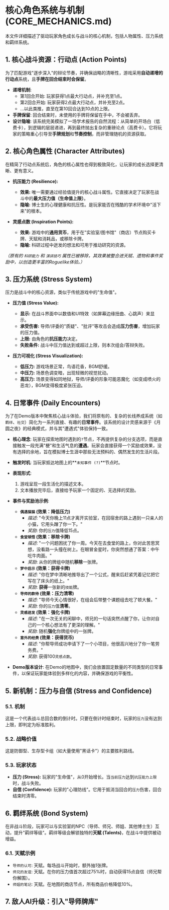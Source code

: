 # 核心角色系统与机制 (CORE_MECHANICS.md)

本文件详细描述了驱动玩家角色成长与战斗的核心机制，包括人物属性、压力系统和羁绊系统。

## 1. 核心战斗资源：行动点 (Action Points)

为了匹配游戏"逐步深入"的辩论节奏，并确保战略的清晰性，游戏采用**自动递增的行动点**系统，且**手牌在回合结束时会保留**。

- **递增机制**:
  - 第1回合开始: 玩家获得1点最大行动点，并补充至1点。
  - 第2回合开始: 玩家获得2点最大行动点，并补充至2点。
  - ...以此类推，直至在第10回合达到10点的上限。
- **手牌保留**: 回合结束时，未使用的手牌将保留在手中，不会被丢弃。
- **设计隐喻**: 该系统完美模拟了一场学术报告的自然流程：从简单的开场白（低费卡），到逻辑的层层递进，再到最终抛出复杂的重磅论点（高费卡）。它将玩家的策略重心引导至**手牌规划**和**节奏控制**，而非管理随机的资源获取。

## 2. 核心角色属性 (Character Attributes)

在精简了行动点系统后，角色的核心属性也得到极致简化，让玩家的成长选择更清晰、更有意义。

- **抗压能力 (Resilience):**
  - **效果:** 唯一需要通过经验值提升的核心战斗属性。它直接决定了玩家在战斗中的**最大压力值（生命值上限）**。
  - **隐喻:** 博士生的心理健康和抗压性。是玩家能否在残酷的学术环境中"活下来"的根本。

- **灵感点数 (Inspiration Points):**
  - **效果:** 游戏中的**通用货币**，用于在"实验室/图书馆"（商店）节点购买卡牌、天赋和消耗品，或移除卡牌。
  - **隐喻:** 科研过程中迸发的想法和可用于推动研究的资源。

*（原有的 `科研能力` 和 `演讲技巧` 属性已被移除，其效果被整合进天赋、遗物和事件奖励中，以创造更丰富的Roguelike体验。）*

## 3. 压力系统 (Stress System)

压力是战斗中的核心资源，类似于传统游戏中的"生命值"。

- **压力值 (Stress Value):**
  - **显示:** 在战斗界面中以数值和UI特效（如屏幕边缘扭曲、心跳声）来显示。
  - **承受伤害:** 导师/评委的"质疑"、"批评"等攻击会造成**压力伤害**，增加玩家的压力值。
  - **上限:** 由角色的**抗压能力**决定。
  - **失败条件:** 战斗中压力值达到或超过上限，则本次组会/答辩失败。

- **压力可视化 (Stress Visualization):**
  - **低压力:** 游戏场景正常，鸟语花香，BGM舒缓。
  - **中压力:** 场景色调变暗，出现轻微的视觉扰动。
  - **高压力:** 场景变得如同地狱，导师/评委的形象可能恶魔化（如变成喷火的恶龙），BGM变得极度紧张压迫。

## 4. 日常事件 (Daily Encounters)

为了在Demo版本中聚焦核心战斗体验，我们将原有的、复杂的长线养成系统（如`羁绊`、`社交`）简化为一系列直接、有趣的**日常事件**。该系统的设计灵感来源于《月圆之夜》的经典模式，并与其"遭遇式"体验保持一致。

- **核心理念**: 玩家在探索地图时遇到的`?`节点，不再提供复杂的分支选项，而是直接触发一段充满"梗"和生活气息的**遭遇**。玩家会直接获得一个奖励或效果，没有选择的余地，旨在模拟博士生涯中那些无法预料的、偶然发生的生活片段。

- **触发时机**: 当玩家抵达地图上的**`未知事件 (?)`**节点时。

- **表现形式**:
  1. 游戏呈现一段生活化的描述文本。
  2. 文本播放完毕后，直接给予玩家一个固定的、无选择的奖励。

- **事件与奖励池示例**:
  - **`偶遇猫猫` (效果：降低压力)**
    - *描述*: "今天你晚上11点才离开实验室，在回宿舍的路上遇到一只亲人的小猫，它用头蹭了你一下。"
    - *奖励*: 你的`压力`值降低15点。
  - **`食堂顿悟` (效果：移除卡牌)**
    - *描述*: "一个问题困扰了你一周。今天在去食堂的路上，你对此苦思冥想，没看路一头撞在树上。在眼冒金星时，你突然想通了答案：中午吃牛肉面。"
    - *奖励*: 从你的牌组中随机**移除**一张牌。
  - **`梦中启示` (效果：获得卡牌)**
    - *描述*: "你在梦中清晰地推导出了一个公式，醒来后赶紧凭着记忆把它写在了床头的纸上。"
    - *奖励*: **获得**一张新的`技能`牌。
  - **`导师的款待` (效果：压力清零)**
    - *描述*: "导师今天心情很好，在组会后带整个课题组去吃了顿大餐。"
    - *奖励*: 你的`压力`值**清零**。
  - **`灵感迸发` (效果：强化卡牌)**
    - *描述*: "在一次无关的闲聊中，师兄的一句话突然点醒了你，让你对自己的一个核心想法有了更深的理解。"
    - *奖励*: 随机**强化**你牌组中的一张牌。
  - **`意外的经费` (效果：获得货币)**
    - *描述*: "你帮导师成功申请下了一个小项目，他很高兴地分了你一笔劳务费。"
    - *奖励*: 获得100`灵感点数`。

- **Demo版本设计**: 在Demo的地图中，我们会放置固定数量的不同类型的日常事件，以保证玩家能体验到多样化的内容，并确保游戏的平衡性。

## 5. 新机制：压力与自信 (Stress and Confidence)

### 5.1. 机制
这是一个代表战斗总回合数的倒计时。只要在倒计时结束时，玩家的`压力`没有达到上限，即判定为标准胜利。

### 5.2. 战略价值
这是防御型、生存型卡组（如大量使用"黑话卡"）的主要胜利路线。

### 5.3. 玩家状态
- **压力 (Stress):** 玩家的"生命值"，从0开始增长。当`当前压力`达到`抗压能力上限`时，战斗失败。
- **自信 (Confidence):** 玩家的"心理防线"。它用于抵消当回合的`压力`伤害，回合结束时清零。

## 6. 羁绊系统 (Bond System)

在非战斗阶段，玩家可以与实验室的NPC（导师、师兄、师姐、其他博士生）互动，提升"羁绊等级"。羁绊等级会解锁独特的**天赋 (Talents)**，在战斗中提供被动增益。

### 6.1. 天赋示例
- `导师的认可`: 天赋。每场战斗开始时，额外抽1张牌。
- `师兄的友谊`: 天赋。在你的压力值首次超过75%时，自动获得15点自信（师兄帮你解围）。
- `师姐的笔记`: 天赋。在地图的商店节点，所有商品价格降低10%。

## 7. 敌人AI升级：引入"导师牌库" 